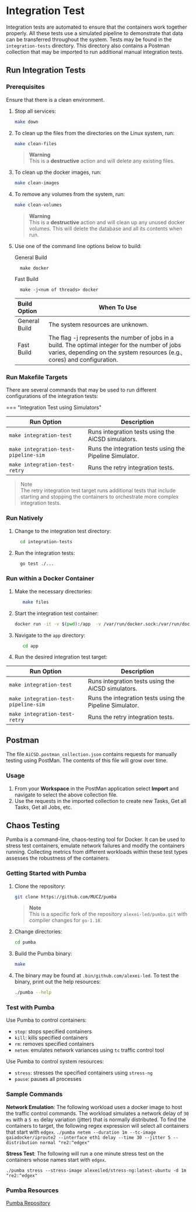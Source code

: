 # Integration Test

Integration tests are automated to ensure that the containers work together properly. All these tests use a simulated
pipeline to demonstrate that data can be transferred throughout the system. Tests may be found in the `integration-tests`
directory. This directory also contains a Postman collection that may be imported to run additional manual integration tests.

## Run Integration Tests

### Prerequisites


Ensure that there is a clean environment.

1. Stop all services: 

   ``` bash 
   make down
   ```

2. To clean up the files from the directories on the Linux system, run:

    ```bash 
    make clean-files
    ```
   > **Warning**  
   > This is a **destructive** action and will delete any existing files.

3. To clean up the docker images, run:
    ``` bash 
    make clean-images
    ```


4. To remove any volumes from the system, run:

    ```bash
    make clean-volumes
    ```

   > **Warning**  
   > This is a **destructive** action and will clean up any unused docker volumes. This will delete the database and all its contents when run.

5. Use one of the command line options below to build: 

   General Build  

         make docker


   Fast Build

         make -j<num of threads> docker
    
    | Build Option  | When To Use |
    |:-----------------------|-------------------------|
    | General Build | The system resources are unknown. |
    | Fast Build  | The flag -j represents the number of jobs in a build. The optimal integer for the number of jobs varies, depending on the system resources (e.g., cores) and configuration. |

### Run Makefile Targets

There are several commands that may be used to run different configurations of the integration tests:

=== "Integration Test using Simulators"

| Run Option                                    | Description                                              |
|-----------------------------------------------|----------------------------------------------------------|
| ```make integration-test```              | Runs integration tests using the AiCSD simulators. |
| ```make integration-test-pipeline-sim``` | Runs the integration tests using the Pipeline Simulator. |
| ```make integration-test-retry```        | Runs the retry integration tests.                        |
    
> Note  
> The retry integration test target runs additional tests that include starting and stopping the containers to orchestrate more complex integration tests.

### Run Natively

1. Change to the integration test directory:

    ```bash
      cd integration-tests
    ```

2. Run the integration tests: 

    ```bash
      go test ./...
    ```

### Run within a Docker Container

1. Make the necessary directories:

    ```bash
       make files
    ```
2. Start the integration test container: 
   
    ```bash
    docker run -it -v $(pwd):/app  -v /var/run/docker.sock:/var/run/docker.sock -v ${HOME}:${HOME} --net=host aicsd/integration-tests:0.0.0-dev /bin/ash
    ```

3. Navigate to the `app` directory:

    ```bash
       cd app
    ```

4. Run the desired integration test target:

| Run Option                                    | Description                                              |
|-----------------------------------------------|----------------------------------------------------------|
| ```make integration-test```              | Runs integration tests using the AiCSD simulators. |
| ```make integration-test-pipeline-sim``` | Runs the integration tests using the Pipeline Simulator. |
| ```make integration-test-retry```        | Runs the retry integration tests.                        |

## Postman
The file `AiCSD.postman_collection.json` contains requests for manually testing using PostMan. The contents of this file will grow over time.

### Usage
1. From your **Workspace** in the PostMan application select **Import** and navigate to select the above collection file. 
2. Use the requests in the imported collection to create new Tasks, Get all Tasks, Get all Jobs, etc.

## Chaos Testing
Pumba is a command-line, chaos-testing tool for Docker.
It can be used to stress test containers, emulate network failures and modify the containers running.
Collecting metrics from different workloads within these test types assesses the robustness of the containers.

### Getting Started with Pumba
1. Clone the repository:
    ```bash
    git clone https://github.com/MUCZ/pumba
    ```
   
   > **Note**  
   > This is a specific fork of the repository `alexei-led/pumba.git` with compiler changes for `go-1.18`.

2. Change directories:
    ```bash
    cd pumba
    ```
3. Build the Pumba binary:
    ```bash 
    make
    ```
4. The binary may be found at `.bin/github.com/alexei-led`. To test the binary, print out the help resources:
    ```bash
    ./pumba --help
    ```

### Test with Pumba

Use Pumba to control containers:

- `stop`: stops specified containers
- `kill`: kills specified containers
- `rm`: removes specified containers
- `netem`: emulates network variances using `tc` traffic control tool

Use Pumba to control system resources:

- `stress`: stresses the specified containers using `stress-ng`
- `pause`: pauses all processes

### Sample Commands

**Network Emulation**: The following workload uses a docker image to host the traffic control commands.
The workload simulates a network delay of `30 ms` with a `5 ms` delay variation (jitter) that is normally distributed.
To find the containers to target, the following regex expression will select all containers that start with `edgex`.
    ```
    ./pumba netem --duration 1m --tc-image gaiadocker/iproute2 --interface eth1 delay --time 30 --jitter 5 --distribution normal "re2:^edgex"
    ```

**Stress Test**: The following will run a one minute stress test on the containers whose names start with `edgex`.

  ```
  ./pumba stress --stress-image alexeiled/stress-ng:latest-ubuntu -d 1m "re2:^edgex"
  
  ```

### Pumba Resources

[Pumba Repository](https://github.com/alexei-led/pumba)


